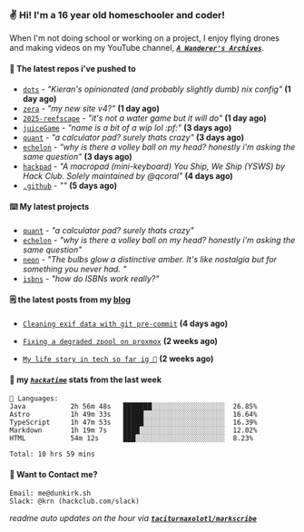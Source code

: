 ### ✌️ Hi! I'm a 16 year old homeschooler and coder!

When I'm not doing school or working on a project, I enjoy flying drones and making videos on my YouTube channel, [**_`A Wanderer's Archives`_**](https://youtube.com/@wanderer.archives).

#### 👷 The latest repos i've pushed to

- [`dots`](https://github.com/taciturnaxolotl/dots) - _"Kieran's opinionated (and probably slightly dumb) nix config"_ **(1 day ago)**
- [`zera`](https://github.com/taciturnaxolotl/zera) - _"my new site v4?"_ **(1 day ago)**
- [`2025-reefscape`](https://github.com/df1317/2025-reefscape) - _"it's not a water game but it will do"_ **(1 day ago)**
- [`juiceGame`](https://github.com/felixgao-0/juiceGame) - _"name is a bit of a wip lol :pf:"_ **(3 days ago)**
- [`quant`](https://github.com/taciturnaxolotl/quant) - _"a calculator pad? surely thats crazy"_ **(3 days ago)**
- [`echelon`](https://github.com/taciturnaxolotl/echelon) - _"why is there a volley ball on my head? honestly i'm asking the same question"_ **(3 days ago)**
- [`hackpad`](https://github.com/hackclub/hackpad) - _"A macropad (mini-keyboard) You Ship, We Ship (YSWS) by Hack Club. Solely maintained by @qcoral"_ **(4 days ago)**
- [`.github`](https://github.com/thepurplebubble/.github) - _""_ **(5 days ago)**

#### ⌨️ My latest projects

- [`quant`](https://github.com/taciturnaxolotl/quant) - _"a calculator pad? surely thats crazy"_
- [`echelon`](https://github.com/taciturnaxolotl/echelon) - _"why is there a volley ball on my head? honestly i'm asking the same question"_
- [`neon`](https://github.com/taciturnaxolotl/neon) - _"The bulbs glow a distinctive amber. It's like nostalgia but for something you never had. "_
- [`isbns`](https://github.com/taciturnaxolotl/isbns) - _"how do ISBNs work really?"_

#### 🗒️ the latest posts from my [blog](https://dunkirk.sh)

- [`Cleaning exif data with git pre-commit`](https://dunkirk.sh/blog/remove-exif-git-hook/) **(4 days ago)**

- [`Fixing a degraded zpool on proxmox`](https://dunkirk.sh/blog/degraded-zpool-proxmox/) **(2 weeks ago)**

- [`My life story in tech so far ig 🤷`](https://dunkirk.sh/blog/my-life-story-with-tech/) **(2 weeks ago)**



#### 📡 my [_`hackatime`_](https://waka.hackclub.com) stats from the last week

```text
💾 Languages:
Java           2h 56m 48s   ███████░░░░░░░░░░░░░░░░░░  26.85%
Astro          1h 49m 33s   █████░░░░░░░░░░░░░░░░░░░░  16.64%
TypeScript     1h 47m 53s   █████░░░░░░░░░░░░░░░░░░░░  16.39%
Markdown       1h 19m 7s    ████░░░░░░░░░░░░░░░░░░░░░  12.02%
HTML           54m 12s      ███░░░░░░░░░░░░░░░░░░░░░░  8.23%

Total: 10 hrs 59 mins
```

#### 📮 Want to Contact me?

```text
Email: me@dunkirk.sh
Slack: @krn (hackclub.com/slack)
```

_readme auto updates on the hour via [**`taciturnaxolotl/markscribe`**](https://github.com/taciturnaxolotl/markscribe)_
